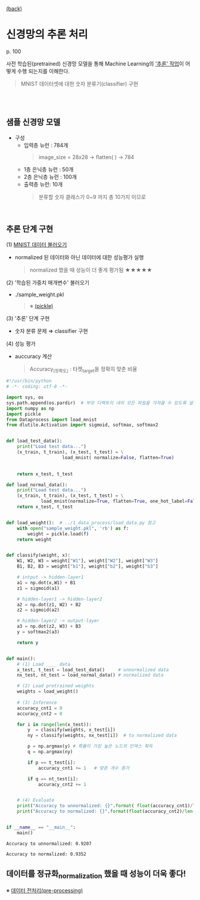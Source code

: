 [ (back) ](https://github.com/DoranLyong/DL_coding_master/tree/master/Self_tutorial/2_inference/MNIST_classify)

# 신경망의 추론 처리 
p. 100 <br/>

사전 학습된(pretrained) 신경망 모델을 통해 Machine Learning의 ['추론' 작업](https://github.com/DoranLyong/DL_coding_master/tree/master/Self_tutorial/2_inference)이 어떻게 수행 되는지를 이해한다. 
> MNIST 데이터셋에 대한 숫자 분류기(classifier) 구현  

<br/><br/>

## 샘플 신경망 모델 
* 구성 
    * 입력층 뉴런 : 784개 
        > image_size = 28x28  → flatten( ) → 784 
    * 1층 은닉층 뉴런 : 50개 
    * 2층 은닉층 뉴런 : 100개 
    * 출력층 뉴런: 10개 
        > 분류할 숫자 클래스가 0~9 까지 총 10가지 이므로 

<br/>

## 추론 단계 구현 
(1) [MNIST 데이터 불러오기](https://github.com/DoranLyong/DL_coding_master/tree/master/Self_tutorial/2_inference/MNIST_classify/1_data_process) <br/>
* normalized 된 데이터와 아닌 데이터에 대한 성능평가 실행 
    > normalized 했을 때 성능이 더 좋게 평가됨 ★★★★★ <br/>

(2) '학습된 가중치 매개변수' 불러오기 
* ./sample_weight.pkl <br/>
    > ※ [(pickle)](https://blog.naver.com/cheeryun/221378069487) <br/>

(3) '추론' 단계 구현 
* 숫자 분류 문제 ⇒ classifier 구현 <br/>

(4) 성능 평가 
* auccuracy 계산 
    > Accuracy<sub>(정확도)</sub> : 타켓<sub>target</sub>을 정확히 맞춘 비율 


```python 
#!/usr/bin/python
# -*- coding: utf-8 -*- 

import sys, os 
sys.path.append(os.pardir)  # 부모 디렉토리 내의 모든 파일을 가져올 수 있도록 설정 
import numpy as np 
import pickle 
from Dataprocess import load_mnist
from dlutile.Activation import sigmoid, softmax, softmax2


def load_test_data():
    print("Load test data...")
    (x_train, t_train), (x_test, t_test) = \
                     load_mnist( normalize=False, flatten=True)

    
    return x_test, t_test   

def load_normal_data():
    print("Load test data...")  
    (x_train, t_train), (x_test, t_test) = \
             load_mnist(normalize=True, flatten=True, one_hot_label=False) 
    return x_test, t_test     


def load_weight():  # ../1_data_process/load_data.py 참고 
    with open("sample_weight.pkl", 'rb') as f:
        weight = pickle.load(f)
    return weight


def classify(weight, x): 
    W1, W2, W3 = weight["W1"], weight["W2"], weight["W3"]
    B1, B2, B3 = weight["b1"], weight["b2"], weight["b3"]

    # intput -> hidden-layer1
    a1 = np.dot(x,W1) + B1
    z1 = sigmoid(a1)

    # hidden-layer1 -> hidden-layer2
    a2 = np.dot(z1, W2) + B2 
    z2 = sigmoid(a2)

    # hidden-layer2 -> output-layer 
    a3 = np.dot(z2, W3) + B3 
    y = softmax2(a3)

    return y 


def main():
    # (1) Load ____ data 
    x_test, t_test = load_test_data()     # unnormalized data 
    nx_test, nt_test = load_normal_data() # normalized data

    # (2) Load pretrained weights 
    weights = load_weight() 
    
    # (3) Inference
    accuracy_cnt1 = 0 
    accuracy_cnt2 = 0 

    for i in range(len(x_test)): 
        y  = classify(weights, x_test[i])
        ny = classify(weights, nx_test[i])  # to normalized data 

        p = np.argmax(y) # 확률이 가장 높은 노드의 인덱스 획득 
        q = np.argmax(ny) 

        if p == t_test[i]:
            accuracy_cnt1 += 1   # 맞춘 개수 증가 

        if q == nt_test[i]:
            accuracy_cnt2 += 1 


    # (4) Evaluate 
    print("Accuracy to unnormalized: {}".format( float(accuracy_cnt1)/len(x_test) )) 
    print("Accuracy to normalized: {}".format(float(accuracy_cnt2)/len(nx_test))    )


if __name__ == "__main__":
    main()
```
```
Accuracy to unnormalized: 0.9207

Accuracy to normalized: 0.9352
```

## 데이터를 정규화<sub>normalization</sub> 했을 때 성능이 더욱 좋다!
※ [데이터 전처리(pre-processing)](https://github.com/DoranLyong/DL_coding_master/tree/master/Self_tutorial/2_inference/MNIST_classify/1_data_process/data_preprocess)